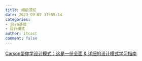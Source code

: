 ```yaml
---
title: 阅前须知
date: 2023-09-07 17:59:14
categories:
- java基础
- 设计模式
author: itcast
comment: false
---
```


[Carson带你学设计模式：这是一份全面 & 详细的设计模式学习指南](https://www.jianshu.com/p/6e5eda3a51af)
